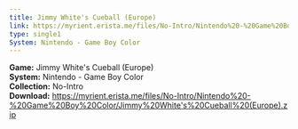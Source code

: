 ```yaml
---
title: Jimmy White's Cueball (Europe)
link: https://myrient.erista.me/files/No-Intro/Nintendo%20-%20Game%20Boy%20Color/Jimmy%20White's%20Cueball%20(Europe).zip
type: single1
System: Nintendo - Game Boy Color
---
```

<b>Game:</b> Jimmy White's Cueball (Europe)<br>
<b>System:</b> Nintendo - Game Boy Color<br>
<b>Collection:</b> No-Intro<br>
<b>Download:</b> https://myrient.erista.me/files/No-Intro/Nintendo%20-%20Game%20Boy%20Color/Jimmy%20White's%20Cueball%20(Europe).zip